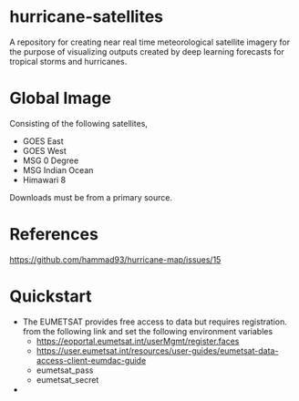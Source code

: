 # hurricane-satellites
A repository for creating near real time meteorological satellite imagery for the purpose of visualizing outputs created by deep learning forecasts for tropical storms and hurricanes.

# Global Image
Consisting of the following satellites,
- GOES East
- GOES West
- MSG 0 Degree
- MSG Indian Ocean
- Himawari 8

Downloads must be from a primary source.

# References
https://github.com/hammad93/hurricane-map/issues/15

# Quickstart
  - The EUMETSAT provides free access to data but requires registration. from the following link and set the following environment variables
    - https://eoportal.eumetsat.int/userMgmt/register.faces
    - https://user.eumetsat.int/resources/user-guides/eumetsat-data-access-client-eumdac-guide
    - eumetsat_pass
    - eumetsat_secret
  - 